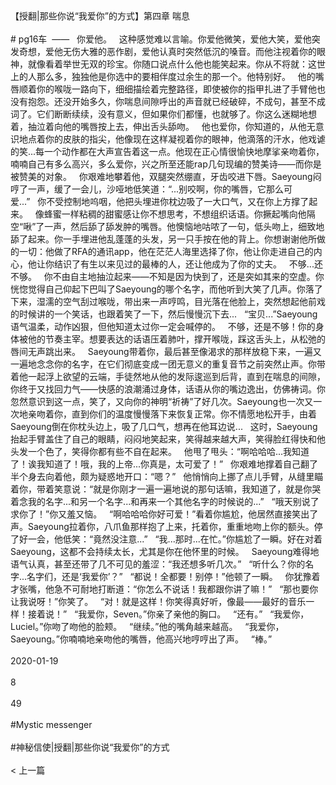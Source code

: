 <br/><br/>【授翻|那些你说“我爱你”的方式】第四章 喘息<br/><br/># pg16车  ——   你爱他。   这种感觉难以言喻。你爱他微笑，爱他大笑，爱他突发奇想，爱他无伤大雅的恶作剧，爱他认真时突然低沉的嗓音。而他注视着你的眼神，就像看着举世无双的珍宝。你随口说点什么他也能笑起来。你从不将就：这世上的人那么多，独独他是你选中的要相伴度过余生的那一个。他特别好。   他的嘴唇顺着你的喉咙一路向下，细细描绘着完整路径，即使被你的指甲扎进了手臂他也没有抱怨。还没开始多久，你喘息间隙呼出的声音就已经破碎，不成句，甚至不成词了。它们断断续续，没有意义，但如果你们都懂，也就够了。你这么迷糊地想着，抽泣着向他的嘴唇按上去，伸出舌头舔吻。   他也爱你，你知道的，从他无意识地点着你的皮肤的指尖，他像现在这样凝视着你的眼神，他滴落的汗水，他戏谑的笑...每一个动作都在大声宣告着这一点。他现在正心情很愉快地摩挲亲吻着你，喃喃自己有多么高兴，多么爱你，兴之所至还能rap几句现编的赞美诗——而你是被赞美的对象。   你艰难地攀着他，双腿突然绷直，牙齿咬进下唇。Saeyoung闷哼了一声，缓了一会儿，沙哑地低笑道：“...别咬啊，你的嘴唇，它那么可爱...”   你不受控制地呜咽，他把头埋进你枕边吸了一大口气，又在你上方撑了起来。   像蜂蜜一样粘稠的甜蜜感让你不想思考，不想组织话语。你撅起嘴向他隔空“啾”了一声，然后舔了舔发肿的嘴唇。他懊恼地咕哝了一句，低头吻上，细致地舔了起来。你一手埋进他乱蓬蓬的头发，另一只手按在他的背上。你想谢谢他所做的一切：他做了RFA的通讯app，他在茫茫人海里选择了你，他让你走进自己的内心，他让你结识了有生以来见过的最棒的人，还让他成为了你的丈夫。   不够...还不够。   你不由自主地抽泣起来——不知是因为快到了，还是突如其来的空虚。你恍惚觉得自己仰起下巴叫了Saeyoung的哪个名字，而他听到大笑了几声。你落了下来，湿濡的空气刮过喉咙，带出来一声哼鸣，目光落在他脸上，突然想起他前戏的时候讲的一个笑话，也跟着笑了一下，然后慢慢沉下去...   “宝贝...”Saeyoung语气温柔，动作凶狠，但他知道太过你一定会喊停的。   不够，还是不够！你的身体被他的节奏主宰。想要表达的话语压着肺叶，撑开喉咙，踩这舌头上，从松弛的唇间无声跳出来。   Saeyoung带着你，最后甚至像渴求的那样放稳下来，一遍又一遍地念念你的名字，在它们彻底变成一团无意义的重复音节之前突然止声。你带着他一起浮上欲望的云端，手徒然地从他的发际逡巡到后背，直到在喘息的间隙，你终于又找回力气——快感的浪潮涌过身体，话语从你的嘴边逸出，仿佛祷词。你忽然意识到这一点，笑了，又向你的神明“祈祷”了好几次。Saeyoung也一次又一次地亲吻着你，直到你们的温度慢慢落下来恢复正常。你不情愿地松开手，由着Saeyoung倒在你枕头边上，吸了几口气，想再在他耳边说...   这时，Saeyoung抬起手臂盖住了自己的眼睛，闷闷地笑起来，笑得越来越大声，笑得脸红得快和他头发一个色了，笑得你都有些不自在起来。   他甩了甩头：“啊哈哈哈...我知道了！诶我知道了！哦，我的上帝...你真是，太可爱了！”   你艰难地撑着自己翻了半个身去向着他，颇为疑惑地开口：“嗯？”   他悄悄向上挪了点儿手臂，从缝里瞄着你，带着笑意说：“就是你刚才一遍一遍地说的那句话嘛，我知道了，就是你哭着念我的名字...和另一个名字...和再来一个其他名字的时候说的...”   “哦天别说了求你了！”你又羞又恼。   “啊哈哈哈你好可爱！”看着你尴尬，他居然直接笑出了声。Saeyoung拉着你，八爪鱼那样抱了上来，托着你，重重地吻上你的额头。停了好一会，他低笑：“竟然没注意...”   “我...那时...在忙。”你尴尬了一瞬。好在对着Saeyoung，这都不会持续太长，尤其是你在他怀里的时候。   Saeyoung难得地语气认真，甚至还带了几不可见的羞涩：“我还想多听几次。”   “听什么？你的名字...名字们，还是‘我爱你’？”   “都说！全都要！别停！”他顿了一瞬。   你犹豫着才张嘴，他急不可耐地打断道：“你怎么不说话！我都跟你讲了嘛！”   “那也要你让我说呀！”你笑了。   “对！就是这样！你笑得真好听，像最——最好的音乐一样！接着说！”   “我爱你，Seven。”你亲了亲他的胸口。   “还有。”   “我爱你，Luciel。”你吻了吻他的脸颊。   “继续。”他的嘴角越来越高。   “我爱你，Saeyoung。”你喃喃地亲吻他的嘴唇，他高兴地哼哼出了声。   “棒。”<br/><br/>2020-01-19<br/><br/>8<br/><br/>49<br/><br/>#Mystic messenger<br/><br/>#神秘信使|授翻|那些你说“我爱你”的方式<br/><br/>< 上一篇<br/><br/>